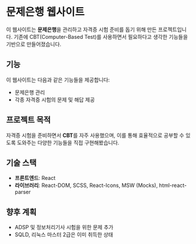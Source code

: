 # 문제은행 웹사이트

이 웹사이트는 **문제은행**을 관리하고 자격증 시험 준비를 돕기 위해 만든 프로젝트입니다. 기존에 CBT(Computer-Based Test)를 사용하면서 필요하다고 생각한 기능들을 기반으로 만들어졌습니다.

## 기능
이 웹사이트는 다음과 같은 기능들을 제공합니다:
- 문제은행 관리
- 각종 자격증 시험의 문제 및 해답 제공

## 프로젝트 목적
자격증 시험을 준비하면서 **CBT**를 자주 사용했으며, 이를 통해 효율적으로 공부할 수 있도록 도와주는 다양한 기능들을 직접 구현해봤습니다.

## 기술 스택
- **프론트엔드**: React
- **라이브러리**: React-DOM, SCSS, React-Icons, MSW (Mocks), html-react-parser

## 향후 계획
- ADSP 및 정보처리기사 시험을 위한 문제 추가
- SQLD, 리눅스 마스터 2급은 이미 취득한 상태